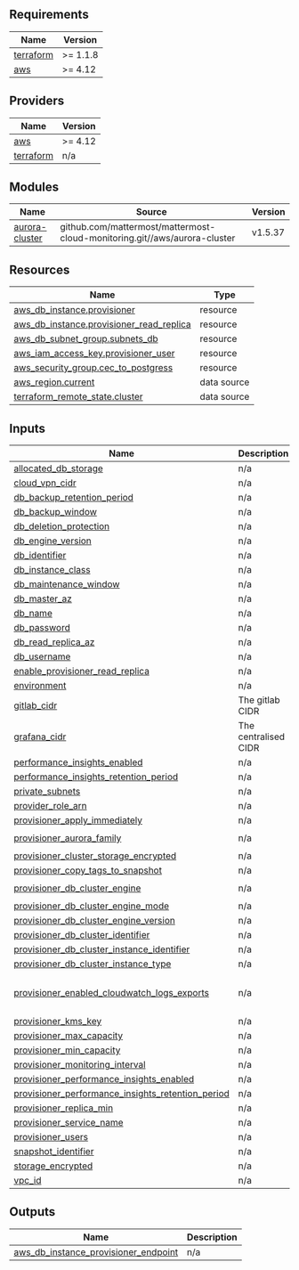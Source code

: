 <!-- BEGIN_TF_DOCS -->
## Requirements

| Name | Version |
|------|---------|
| <a name="requirement_terraform"></a> [terraform](#requirement\_terraform) | >= 1.1.8 |
| <a name="requirement_aws"></a> [aws](#requirement\_aws) | >= 4.12 |

## Providers

| Name | Version |
|------|---------|
| <a name="provider_aws"></a> [aws](#provider\_aws) | >= 4.12 |
| <a name="provider_terraform"></a> [terraform](#provider\_terraform) | n/a |

## Modules

| Name | Source | Version |
|------|--------|---------|
| <a name="module_aurora-cluster"></a> [aurora-cluster](#module\_aurora-cluster) | github.com/mattermost/mattermost-cloud-monitoring.git//aws/aurora-cluster | v1.5.37 |

## Resources

| Name | Type |
|------|------|
| [aws_db_instance.provisioner](https://registry.terraform.io/providers/hashicorp/aws/latest/docs/resources/db_instance) | resource |
| [aws_db_instance.provisioner_read_replica](https://registry.terraform.io/providers/hashicorp/aws/latest/docs/resources/db_instance) | resource |
| [aws_db_subnet_group.subnets_db](https://registry.terraform.io/providers/hashicorp/aws/latest/docs/resources/db_subnet_group) | resource |
| [aws_iam_access_key.provisioner_user](https://registry.terraform.io/providers/hashicorp/aws/latest/docs/resources/iam_access_key) | resource |
| [aws_security_group.cec_to_postgress](https://registry.terraform.io/providers/hashicorp/aws/latest/docs/resources/security_group) | resource |
| [aws_region.current](https://registry.terraform.io/providers/hashicorp/aws/latest/docs/data-sources/region) | data source |
| [terraform_remote_state.cluster](https://registry.terraform.io/providers/hashicorp/terraform/latest/docs/data-sources/remote_state) | data source |

## Inputs

| Name | Description | Type | Default | Required |
|------|-------------|------|---------|:--------:|
| <a name="input_allocated_db_storage"></a> [allocated\_db\_storage](#input\_allocated\_db\_storage) | n/a | `string` | n/a | yes |
| <a name="input_cloud_vpn_cidr"></a> [cloud\_vpn\_cidr](#input\_cloud\_vpn\_cidr) | n/a | `list(string)` | n/a | yes |
| <a name="input_db_backup_retention_period"></a> [db\_backup\_retention\_period](#input\_db\_backup\_retention\_period) | n/a | `string` | n/a | yes |
| <a name="input_db_backup_window"></a> [db\_backup\_window](#input\_db\_backup\_window) | n/a | `string` | n/a | yes |
| <a name="input_db_deletion_protection"></a> [db\_deletion\_protection](#input\_db\_deletion\_protection) | n/a | `bool` | `true` | no |
| <a name="input_db_engine_version"></a> [db\_engine\_version](#input\_db\_engine\_version) | n/a | `string` | n/a | yes |
| <a name="input_db_identifier"></a> [db\_identifier](#input\_db\_identifier) | n/a | `string` | n/a | yes |
| <a name="input_db_instance_class"></a> [db\_instance\_class](#input\_db\_instance\_class) | n/a | `string` | n/a | yes |
| <a name="input_db_maintenance_window"></a> [db\_maintenance\_window](#input\_db\_maintenance\_window) | n/a | `string` | n/a | yes |
| <a name="input_db_master_az"></a> [db\_master\_az](#input\_db\_master\_az) | n/a | `string` | n/a | yes |
| <a name="input_db_name"></a> [db\_name](#input\_db\_name) | n/a | `string` | n/a | yes |
| <a name="input_db_password"></a> [db\_password](#input\_db\_password) | n/a | `string` | n/a | yes |
| <a name="input_db_read_replica_az"></a> [db\_read\_replica\_az](#input\_db\_read\_replica\_az) | n/a | `string` | n/a | yes |
| <a name="input_db_username"></a> [db\_username](#input\_db\_username) | n/a | `string` | n/a | yes |
| <a name="input_enable_provisioner_read_replica"></a> [enable\_provisioner\_read\_replica](#input\_enable\_provisioner\_read\_replica) | n/a | `bool` | n/a | yes |
| <a name="input_environment"></a> [environment](#input\_environment) | n/a | `string` | n/a | yes |
| <a name="input_gitlab_cidr"></a> [gitlab\_cidr](#input\_gitlab\_cidr) | The gitlab CIDR | `list(any)` | n/a | yes |
| <a name="input_grafana_cidr"></a> [grafana\_cidr](#input\_grafana\_cidr) | The centralised CIDR | `list(any)` | n/a | yes |
| <a name="input_performance_insights_enabled"></a> [performance\_insights\_enabled](#input\_performance\_insights\_enabled) | n/a | `bool` | `false` | no |
| <a name="input_performance_insights_retention_period"></a> [performance\_insights\_retention\_period](#input\_performance\_insights\_retention\_period) | n/a | `number` | `7` | no |
| <a name="input_private_subnets"></a> [private\_subnets](#input\_private\_subnets) | n/a | `list(string)` | n/a | yes |
| <a name="input_provider_role_arn"></a> [provider\_role\_arn](#input\_provider\_role\_arn) | n/a | `string` | `""` | no |
| <a name="input_provisioner_apply_immediately"></a> [provisioner\_apply\_immediately](#input\_provisioner\_apply\_immediately) | n/a | `bool` | `false` | no |
| <a name="input_provisioner_aurora_family"></a> [provisioner\_aurora\_family](#input\_provisioner\_aurora\_family) | n/a | `string` | `"aurora-postgresql13"` | no |
| <a name="input_provisioner_cluster_storage_encrypted"></a> [provisioner\_cluster\_storage\_encrypted](#input\_provisioner\_cluster\_storage\_encrypted) | n/a | `bool` | `true` | no |
| <a name="input_provisioner_copy_tags_to_snapshot"></a> [provisioner\_copy\_tags\_to\_snapshot](#input\_provisioner\_copy\_tags\_to\_snapshot) | n/a | `bool` | `true` | no |
| <a name="input_provisioner_db_cluster_engine"></a> [provisioner\_db\_cluster\_engine](#input\_provisioner\_db\_cluster\_engine) | n/a | `string` | `"aurora-postgresql"` | no |
| <a name="input_provisioner_db_cluster_engine_mode"></a> [provisioner\_db\_cluster\_engine\_mode](#input\_provisioner\_db\_cluster\_engine\_mode) | n/a | `string` | `"provisioned"` | no |
| <a name="input_provisioner_db_cluster_engine_version"></a> [provisioner\_db\_cluster\_engine\_version](#input\_provisioner\_db\_cluster\_engine\_version) | n/a | `string` | `"13.8"` | no |
| <a name="input_provisioner_db_cluster_identifier"></a> [provisioner\_db\_cluster\_identifier](#input\_provisioner\_db\_cluster\_identifier) | n/a | `string` | n/a | yes |
| <a name="input_provisioner_db_cluster_instance_identifier"></a> [provisioner\_db\_cluster\_instance\_identifier](#input\_provisioner\_db\_cluster\_instance\_identifier) | n/a | `string` | n/a | yes |
| <a name="input_provisioner_db_cluster_instance_type"></a> [provisioner\_db\_cluster\_instance\_type](#input\_provisioner\_db\_cluster\_instance\_type) | n/a | `string` | `"db.serverless"` | no |
| <a name="input_provisioner_enabled_cloudwatch_logs_exports"></a> [provisioner\_enabled\_cloudwatch\_logs\_exports](#input\_provisioner\_enabled\_cloudwatch\_logs\_exports) | n/a | `list(string)` | <pre>[<br>  "postgresql"<br>]</pre> | no |
| <a name="input_provisioner_kms_key"></a> [provisioner\_kms\_key](#input\_provisioner\_kms\_key) | n/a | `string` | n/a | yes |
| <a name="input_provisioner_max_capacity"></a> [provisioner\_max\_capacity](#input\_provisioner\_max\_capacity) | n/a | `number` | `4` | no |
| <a name="input_provisioner_min_capacity"></a> [provisioner\_min\_capacity](#input\_provisioner\_min\_capacity) | n/a | `number` | `0.5` | no |
| <a name="input_provisioner_monitoring_interval"></a> [provisioner\_monitoring\_interval](#input\_provisioner\_monitoring\_interval) | n/a | `number` | n/a | yes |
| <a name="input_provisioner_performance_insights_enabled"></a> [provisioner\_performance\_insights\_enabled](#input\_provisioner\_performance\_insights\_enabled) | n/a | `bool` | n/a | yes |
| <a name="input_provisioner_performance_insights_retention_period"></a> [provisioner\_performance\_insights\_retention\_period](#input\_provisioner\_performance\_insights\_retention\_period) | n/a | `number` | `7` | no |
| <a name="input_provisioner_replica_min"></a> [provisioner\_replica\_min](#input\_provisioner\_replica\_min) | n/a | `number` | n/a | yes |
| <a name="input_provisioner_service_name"></a> [provisioner\_service\_name](#input\_provisioner\_service\_name) | n/a | `string` | `"provisioner"` | no |
| <a name="input_provisioner_users"></a> [provisioner\_users](#input\_provisioner\_users) | n/a | `list(string)` | n/a | yes |
| <a name="input_snapshot_identifier"></a> [snapshot\_identifier](#input\_snapshot\_identifier) | n/a | `string` | n/a | yes |
| <a name="input_storage_encrypted"></a> [storage\_encrypted](#input\_storage\_encrypted) | n/a | `bool` | n/a | yes |
| <a name="input_vpc_id"></a> [vpc\_id](#input\_vpc\_id) | n/a | `string` | n/a | yes |

## Outputs

| Name | Description |
|------|-------------|
| <a name="output_aws_db_instance_provisioner_endpoint"></a> [aws\_db\_instance\_provisioner\_endpoint](#output\_aws\_db\_instance\_provisioner\_endpoint) | n/a |
<!-- END_TF_DOCS -->